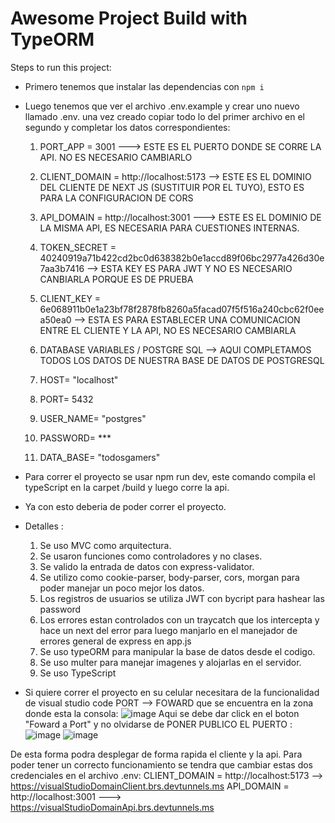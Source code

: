 # Awesome Project Build with TypeORM

Steps to run this project:

* Primero tenemos que instalar las dependencias con  `npm i`

* Luego tenemos que ver el archivo .env.example y crear uno nuevo llamado .env. una vez creado copiar todo lo del primer archivo en el segundo y completar los datos correspondientes:

    1. PORT_APP = 3001 ---> ESTE ES EL PUERTO DONDE SE CORRE LA API. NO ES NECESARIO CAMBIARLO
    
    2. CLIENT_DOMAIN = http://localhost:5173 --> ESTE ES EL DOMINIO DEL CLIENTE DE NEXT JS (SUSTITUIR POR EL TUYO), ESTO ES PARA LA CONFIGURACION DE CORS
    
    3. API_DOMAIN = http://localhost:3001  ---> ESTE ES EL DOMINIO DE LA MISMA API, ES NECESARIA PARA CUESTIONES INTERNAS.
    
    4. TOKEN_SECRET = 40240919a71b422cd2bc0d638382b0e1accd89f06bc2977a426d30e7aa3b7416 --> ESTA  KEY ES PARA JWT Y NO ES NECESARIO CANBIARLA PORQUE ES DE PRUEBA
    
    5. CLIENT_KEY = 6e068911b0e1a23bf78f2878fb8260a5facad07f5f516a240cbc62f0eea50ea0 --> ESTA ES PARA ESTABLECER UNA COMUNICACION ENTRE EL CLIENTE Y LA API, NO ES NECESARIO CAMBIARLA
    
    6. DATABASE VARIABLES / POSTGRE SQL  --> AQUI COMPLETAMOS TODOS LOS DATOS DE NUESTRA BASE DE DATOS DE POSTGRESQL
    
    7. HOST= "localhost"
    
    8. PORT= 5432
    
    9. USER_NAME= "postgres"
    
    10. PASSWORD= ***
    
    11. DATA_BASE= "todosgamers"

* Para correr el proyecto se usar npm run dev, este comando compila el typeScript en la carpet /build y luego corre la api. 

* Ya con esto deberia de poder correr el proyecto.

* Detalles :
    1. Se uso MVC como arquitectura.
    2. Se usaron funciones como controladores y no clases.
    3. Se valido la entrada de datos con express-validator.
    4. Se utilizo como cookie-parser, body-parser, cors, morgan para poder manejar un poco mejor los datos.
    5. Los registros  de usuarios se utiliza JWT con bycript para hashear las password
    6. Los errores estan controlados con un traycatch que los intercepta y hace un next del error para luego manjarlo en el manejador de errores general de express en app.js
    7. Se uso typeORM para manipular la base de datos desde el codigo.
    8. Se uso multer para manejar imagenes y alojarlas en el servidor.
    9. Se uso TypeScript

* Si quiere correr el proyecto en su celular necesitara de la funcionalidad de visual studio code PORT --> FOWARD que se encuentra en la zona donde esta la consola:
![image](https://github.com/user-attachments/assets/d118f7cd-65b8-4d3c-83c6-d80795edf50e)
Aqui se debe dar click en el boton "Foward a Port" y no olvidarse de PONER PUBLICO EL PUERTO :
![image](https://github.com/user-attachments/assets/1473cc31-05da-4c7c-be8f-5a686dc7cd64)
![image](https://github.com/user-attachments/assets/adb63f21-ef90-43db-bd38-a04c34511ba7)

De esta forma podra desplegar de forma rapida el cliente y la api. Para poder tener un correcto funcionamiento se tendra que cambiar estas dos credenciales en el archivo .env:
CLIENT_DOMAIN = http://localhost:5173 --> https://visualStudioDomainClient.brs.devtunnels.ms
API_DOMAIN = http://localhost:3001  ---> https://visualStudioDomainApi.brs.devtunnels.ms



